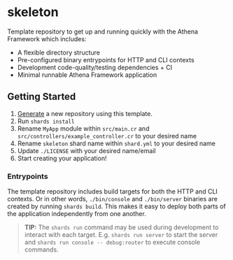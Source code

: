 # skeleton

Template repository to get up and running quickly with the Athena Framework which includes:

* A flexible directory structure
* Pre-configured binary entrypoints for HTTP and CLI contexts
* Development code-quality/testing dependencies + CI
* Minimal runnable Athena Framework application

## Getting Started

1. [Generate](https://github.com/athena-framework/skeleton/generate) a new repository using this template.
1. Run `shards install`
1. Rename `MyApp` module within `src/main.cr` and `src/controllers/example_controller.cr` to your desired name
1. Rename `skeleton` shard name within `shard.yml` to your desired name
1. Update `./LICENSE` with your desired name/email
1. Start creating your application!

### Entrypoints

The template repository includes build targets for both the HTTP and CLI contexts.
Or in other words, `./bin/console` and `./bin/server` binaries are created by running `shards build`.
This makes it easy to deploy both parts of the application independently from one another.

> **TIP:** The `shards run` command may be used during development to interact with each target. 
> E.g. `shards run server` to start the server and `shards run console -- debug:router` to execute console commands.
